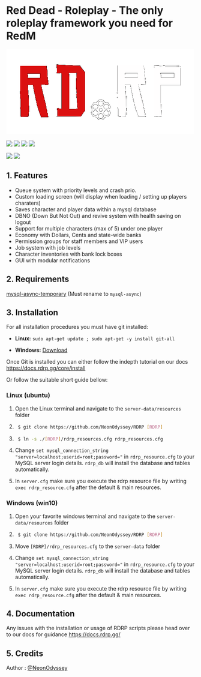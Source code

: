 # Red Dead - Roleplay - The only roleplay framework you need for RedM

![RDRP - Banner with spinning wheel](https://github.com/NeonOdyssey/RDRP/blob/main/banner.png)

![](https://img.shields.io/github/languages/code-size/NeonOdyssey/RDRP) ![](https://img.shields.io/github/downloads/NeonOdyssey/RDRP/total) ![](https://img.shields.io/github/v/release/NeonOdyssey/RDRP) ![](https://img.shields.io/github/issues/NeonOdyssey/RDRP)

![](https://img.shields.io/discord/766050580296106045?label=Discord&logo=discord&logoColor=white) ![](https://img.shields.io/github/stars/NeonOdyssey/RDRP)

## 1. Features
- Queue system with priority levels and crash prio.
- Custom loading screen (will display when loading / setting up players charaters)
- Saves character and player data within a mysql database
- DBNO (Down But Not Out) and revive system with health saving on logout
- Support for multiple characters (max of 5) under one player
- Economy with Dollars, Cents and state-wide banks
- Permission groups for staff members and VIP users
- Job system with job levels
- Character inventories with bank lock boxes
- GUI with modular notifications

## 2. Requirements
[mysql-async-temporary](https://github.com/amakuu/mysql-async-temporary) (Must rename to `mysql-async`)

## 3. Installation
For all installation procedures you must have git installed:

- **Linux:** ` sudo apt-get update ; sudo apt-get -y install git-all `

- **Windows:** [Download](https://git-scm.com/download/win)

Once Git is installed you can either follow the indepth tutorial on our docs https://docs.rdrp.gg/core/install

Or follow the suitable short guide bellow:

### Linux (ubuntu)
1. Open the Linux terminal and navigate to the `server-data/resources` folder

2. ```bash
    $ git clone https://github.com/NeonOdyssey/RDRP [RDRP]
    ```

3. ```bash
    $ ln -s ./[RDRP]/rdrp_resources.cfg rdrp_resources.cfg
    ```

4. Change `set mysql_connection_string "server=localhost;userid=root;password="` in `rdrp_resource.cfg` to your MySQL server login details. `rdrp_db` will install the database and tables automatically.

5. In `server.cfg` make sure you execute the rdrp resource file by writing `exec rdrp_resource.cfg` after the default & main resources.

### Windows (win10)
1. Open your favorite windows terminal and navigate to the `server-data/resources` folder

2. ```bash
    $ git clone https://github.com/NeonOdyssey/RDRP [RDRP]
    ```

3. Move `[RDRP]/rdrp_resources.cfg` to the `server-data` folder

4. Change `set mysql_connection_string "server=localhost;userid=root;password="` in `rdrp_resource.cfg` to your MySQL server login details. `rdrp_db` will install the database and tables automatically.

5. In `server.cfg` make sure you execute the rdrp resource file by writing `exec rdrp_resource.cfg` after the default & main resources.

## 4. Documentation
Any issues with the installation or usage of RDRP scripts please head over to our docs for guidance https://docs.rdrp.gg/

## 5. Credits
Author : [@NeonOdyssey](https://github.com/NeonOdyssey/)
